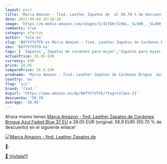 ```yaml
---
layout: post
title: 'Marca Amazon - find. Leather Zapatos de  al 50.70 % de descuento'
date: 2021-09-04 10:56:38
image: 'https://m.media-amazon.com/images/I/41YQ6r319bL._SL500_._SL400_.jpg'
comments: true
category: ofertas
author: 'tole.es'
slug: 'B07YV7VTFD-es Marca Amazon - find. Leather Zapatos de Cordones Brogue...'
sku: 'B07YV7VTFD-es'
tags: [ 'Zapatos','Zapatos de cordones para mujer','Zapatos para mujer','Zapatos planos de mujer','Zapatos y complementos','find.','zapatos', ]
actualPrice: 28.05 EUR
currency: EUR
price: 28.05
comparePrice: 56.9 EUR
prodname: 'Marca Amazon - find. Leather Zapatos de Cordones Brogue  Azul  Faded Blue   37 EU'
country: 'es'
flag: '🇪🇸'
brand: 'find.'
buyurl: 'https://www.amazon.es/dp/B07YV7VTFD/?tag=tolees-21'
descuento: '50.70'
average: '28.05'
---
```


Ahora mismo tienes [Marca Amazon - find. Leather Zapatos de Cordones Brogue  Azul  Faded Blue   37 EU](https://www.amazon.es/dp/B07YV7VTFD/?tag=tolees-21) a 28.05 EUR (original: 56.9 EUR) (50.70 %  de descuento) en el siguiente enlace!

[![Marca Amazon - find. Leather Zapatos de ](https://m.media-amazon.com/images/I/41YQ6r319bL._SL500_._SL400_.jpg)](https://www.amazon.es/dp/B07YV7VTFD/?tag=tolees-21)

🔎:


[🛒 Visítala!!!](https://www.amazon.es/dp/B07YV7VTFD/?tag=tolees-21)
